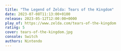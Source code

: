 ```yaml
---
title: "The Legend of Zelda: Tears of the Kingdom"
date: 2023-07-08T11:13:00+0100
release: 2023-05-12T12:00:00+0000
play_of: https://www.zelda.com/tears-of-the-kingdom
rating: 5
cover: tears-of-the-kingdom.jpg
console: Switch
authors: Nintendo
---
```

